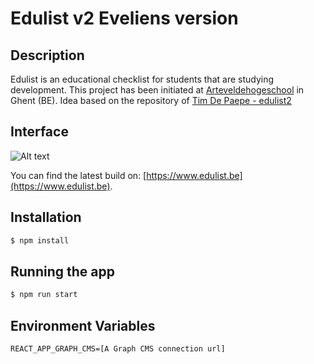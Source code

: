 # Edulist v2 Eveliens version

## Description

Edulist is an educational checklist for students that are studying development. This project has been initiated at [Arteveldehogeschool](https://www.arteveldehogeschool.be) in Ghent (BE). Idea based on the repository of [Tim De Paepe - edulist2](https://github.com/timdpaep/edulist2)

## Interface

![Alt text](/public/edulist2-screenshot.png?raw=true "Optional Title")

You can find the latest build on: [https://www.edulist.be](https://www.edulist.be).

## Installation

```bash
$ npm install
```

## Running the app

```bash
$ npm run start
```

## Environment Variables

```
REACT_APP_GRAPH_CMS=[A Graph CMS connection url]
```
